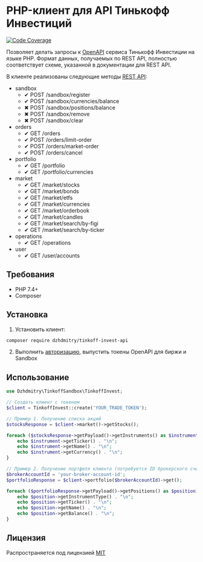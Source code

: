 # PHP-клиент для API Тинькофф Инвестиций

[![Code Coverage](https://codecov.io/gh/dzhdmitry/tinkoff-invest-api/branch/master/graph/badge.svg)](https://codecov.io/gh/dzhdmitry/tinkoff-invest-api)

Позволяет делать запросы к [OpenAPI](https://tinkoffcreditsystems.github.io/invest-openapi/) сервиса Тинькофф Инвестиции на языке PHP.
Формат данных, получаемых по REST API, полностью соответствует схеме, указанной в документации для REST API.

В клиенте реализованы следующие методы [REST API](https://tinkoffcreditsystems.github.io/invest-openapi/swagger-ui/):

* sandbox
  * &#10004; POST /sandbox/register
  * &#10004; POST /sandbox/currencies/balance
  * &#10006; POST /sandbox/positions/balance
  * &#10006; POST /sandbox/remove
  * &#10006; POST /sandbox/clear
* orders
  * &#10004; GET /orders
  * &#10004; POST /orders/limit-order
  * &#10004; POST /orders/market-order
  * &#10004; POST /orders/cancel
* portfolio
  * &#10004; GET /portfolio
  * &#10004; GET /portfolio/currencies
* market
  * &#10004; GET /market/stocks
  * &#10004; GET /market/bonds
  * &#10004; GET /market/etfs
  * &#10004; GET /market/currencies
  * &#10004; GET /market/orderbook
  * &#10004; GET /market/candles
  * &#10004; GET /market/search/by-figi
  * &#10004; GET /market/search/by-ticker
* operations
  * &#10004; GET /operations
* user
  * &#10004; GET /user/accounts

## Требования

- PHP 7.4+
- Composer

## Установка

1. Установить клиент:
```bash
composer require dzhdmitry/tinkoff-invest-api
```

2. Выполнить [авторизацию](https://tinkoffcreditsystems.github.io/invest-openapi/auth/), выпустить токены OpenAPI для биржи и Sandbox

## Использование

```php
use Dzhdmitry\TinkoffSandbox\TinkoffInvest;

// Создать клиент с токеном
$client = TinkoffInvest::create('YOUR_TRADE_TOKEN');

// Пример 1. Получение списка акций
$stocksResponse = $client->market()->getStocks();

foreach ($stocksResponse->getPayload()->getInstruments() as $instrument) {
    echo $instrument->getTicker() . "\n";
    echo $instrument->getName() . "\n";
    echo $instrument->getCurrency() . "\n";
}

// Пример 2. Получение портфеля клиента (потребуется ID брокерского счета)
$brokerAccountId = 'your-broker-account-id';
$portfolioResponse = $client->portfolio($brokerAccountId)->get();

foreach ($portfolioResponse->getPayload()->getPositions() as $position) {
    echo $position->getInstrumentType() . "\n";
    echo $position->getTicker() . "\n";
    echo $position->getName() . "\n";
    echo $position->getBalance() . "\n";
}
```

## Лицензия

Распространяется под лицензией [MIT](https://raw.githubusercontent.com/dzhdmitry/tinkoff-invest-api/master/LICENSE)
